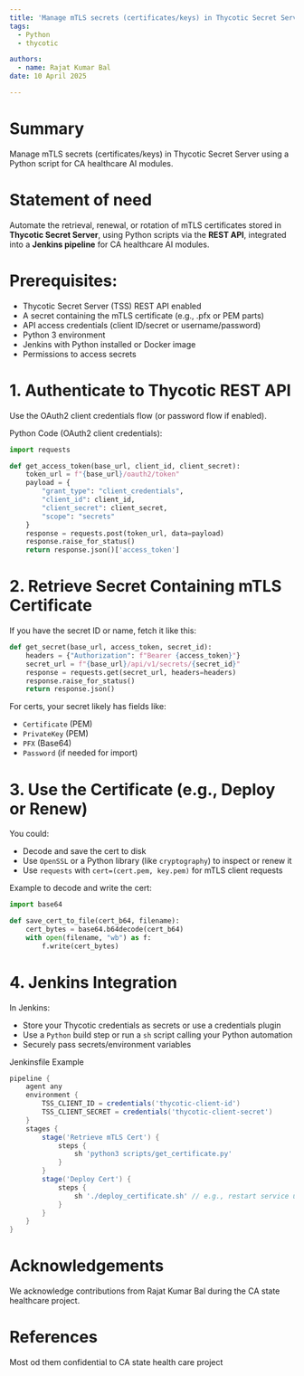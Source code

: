 ```yaml
---
title: 'Manage mTLS secrets (certificates/keys) in Thycotic Secret Server using a Python script for CA healthcare AI modules.'
tags:
  - Python
  - thycotic

authors:
  - name: Rajat Kumar Bal
date: 10 April 2025

---
```


# Summary

Manage mTLS secrets (certificates/keys) in Thycotic Secret Server using a Python script for CA healthcare AI modules. 


# Statement of need

Automate the retrieval, renewal, or rotation of mTLS certificates stored in **Thycotic Secret Server**, using Python scripts via the **REST API**, integrated into a **Jenkins pipeline** for CA healthcare AI modules.


# Prerequisites:
- Thycotic Secret Server (TSS) REST API enabled
- A secret containing the mTLS certificate (e.g., .pfx or PEM parts)
- API access credentials (client ID/secret or username/password)
- Python 3 environment
- Jenkins with Python installed or Docker image
- Permissions to access secrets

# 1. Authenticate to Thycotic REST API

Use the OAuth2 client credentials flow (or password flow if enabled).

Python Code (OAuth2 client credentials):
```python
import requests

def get_access_token(base_url, client_id, client_secret):
    token_url = f"{base_url}/oauth2/token"
    payload = {
        "grant_type": "client_credentials",
        "client_id": client_id,
        "client_secret": client_secret,
        "scope": "secrets"
    }
    response = requests.post(token_url, data=payload)
    response.raise_for_status()
    return response.json()['access_token']
```


# 2. Retrieve Secret Containing mTLS Certificate

If you have the secret ID or name, fetch it like this:

```python
def get_secret(base_url, access_token, secret_id):
    headers = {"Authorization": f"Bearer {access_token}"}
    secret_url = f"{base_url}/api/v1/secrets/{secret_id}"
    response = requests.get(secret_url, headers=headers)
    response.raise_for_status()
    return response.json()
```

For certs, your secret likely has fields like:
- `Certificate` (PEM)
- `PrivateKey` (PEM)
- `PFX` (Base64)
- `Password` (if needed for import)


# 3. Use the Certificate (e.g., Deploy or Renew)

You could:
- Decode and save the cert to disk
- Use `OpenSSL` or a Python library (like `cryptography`) to inspect or renew it
- Use `requests` with `cert=(cert.pem, key.pem)` for mTLS client requests

Example to decode and write the cert:

```python
import base64

def save_cert_to_file(cert_b64, filename):
    cert_bytes = base64.b64decode(cert_b64)
    with open(filename, "wb") as f:
        f.write(cert_bytes)
```



# 4. Jenkins Integration

In Jenkins:
- Store your Thycotic credentials as secrets or use a credentials plugin
- Use a `Python` build step or run a `sh` script calling your Python automation
- Securely pass secrets/environment variables

Jenkinsfile Example
```groovy
pipeline {
    agent any
    environment {
        TSS_CLIENT_ID = credentials('thycotic-client-id')
        TSS_CLIENT_SECRET = credentials('thycotic-client-secret')
    }
    stages {
        stage('Retrieve mTLS Cert') {
            steps {
                sh 'python3 scripts/get_certificate.py'
            }
        }
        stage('Deploy Cert') {
            steps {
                sh './deploy_certificate.sh' // e.g., restart service using the cert
            }
        }
    }
}
```



# Acknowledgements

We acknowledge contributions from Rajat Kumar Bal during the CA state healthcare project.

# References
Most od them confidential  to CA state health care project
